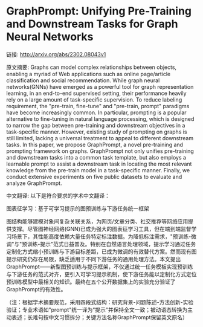 # GraphPrompt: Unifying Pre-Training and Downstream Tasks for Graph Neural Networks

链接: http://arxiv.org/abs/2302.08043v1

原文摘要:
Graphs can model complex relationships between objects, enabling a myriad of
Web applications such as online page/article classification and social
recommendation. While graph neural networks(GNNs) have emerged as a powerful
tool for graph representation learning, in an end-to-end supervised setting,
their performance heavily rely on a large amount of task-specific supervision.
To reduce labeling requirement, the "pre-train, fine-tune" and "pre-train,
prompt" paradigms have become increasingly common. In particular, prompting is
a popular alternative to fine-tuning in natural language processing, which is
designed to narrow the gap between pre-training and downstream objectives in a
task-specific manner. However, existing study of prompting on graphs is still
limited, lacking a universal treatment to appeal to different downstream tasks.
In this paper, we propose GraphPrompt, a novel pre-training and prompting
framework on graphs. GraphPrompt not only unifies pre-training and downstream
tasks into a common task template, but also employs a learnable prompt to
assist a downstream task in locating the most relevant knowledge from the
pre-train model in a task-specific manner. Finally, we conduct extensive
experiments on five public datasets to evaluate and analyze GraphPrompt.

中文翻译:
以下是符合要求的学术中文翻译：

图表征学习：基于可学习提示的图预训练与下游任务统一框架

图结构能够建模对象间复杂关联关系，为网页/文章分类、社交推荐等网络应用提供支撑。尽管图神经网络(GNN)已成为强大的图表征学习工具，但在端到端监督学习场景下，其性能高度依赖大量任务特定标注数据。为降低标注需求，"预训练-微调"与"预训练-提示"范式日益普及。特别在自然语言处理领域，提示学习通过任务定制化方式缩小预训练与下游目标差距，已成为微调的有效替代方案。然而现有图提示研究仍存在局限，缺乏适用于不同下游任务的通用处理方法。本文提出GraphPrompt——新型图预训练与提示框架，不仅通过统一任务模板实现预训练与下游任务的范式对齐，更引入可学习提示机制，使下游任务能以定制化方式定位预训练模型中最相关的知识。最终在五个公开数据集上的实验充分验证了GraphPrompt的有效性。

（注：根据学术摘要规范，采用四段式结构：研究背景-问题陈述-方法创新-实验验证；专业术语如"prompt"统一译为"提示"并保持全文一致；被动语态转换为主动表述；长难句按中文习惯拆分；关键方法名称GraphPrompt保留英文原名）
